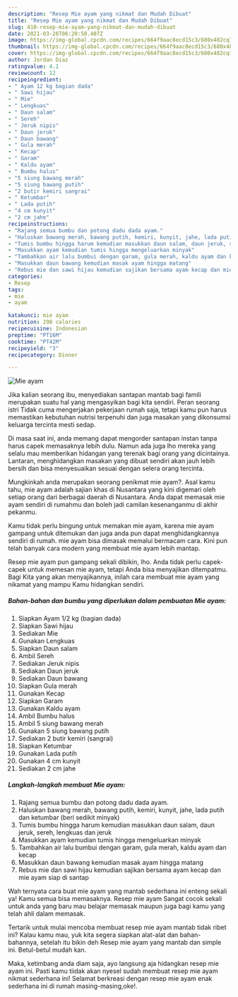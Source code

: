 ```yaml
---
description: "Resep Mie ayam yang nikmat dan Mudah Dibuat"
title: "Resep Mie ayam yang nikmat dan Mudah Dibuat"
slug: 410-resep-mie-ayam-yang-nikmat-dan-mudah-dibuat
date: 2021-03-26T06:20:58.407Z
image: https://img-global.cpcdn.com/recipes/664f9aac8ecd15c3/680x482cq70/mie-ayam-foto-resep-utama.jpg
thumbnail: https://img-global.cpcdn.com/recipes/664f9aac8ecd15c3/680x482cq70/mie-ayam-foto-resep-utama.jpg
cover: https://img-global.cpcdn.com/recipes/664f9aac8ecd15c3/680x482cq70/mie-ayam-foto-resep-utama.jpg
author: Jordan Diaz
ratingvalue: 4.1
reviewcount: 12
recipeingredient:
- " Ayam 12 kg bagian dada"
- " Sawi hijau"
- " Mie"
- " Lengkuas"
- " Daun salam"
- " Sereh"
- " Jeruk nipis"
- " Daun jeruk"
- " Daun bawang"
- " Gula merah"
- " Kecap"
- " Garam"
- " Kaldu ayam"
- " Bumbu halus"
- "5 siung bawang merah"
- "5 siung bawang putih"
- "2 butir kemiri sangrai"
- " Ketumbar"
- " Lada putih"
- "4 cm kunyit"
- "2 cm jahe"
recipeinstructions:
- "Rajang semua bumbu dan potong dadu dada ayam."
- "Haluskan bawang merah, bawang putih, kemiri, kunyit, jahe, lada putih dan ketumbar (beri sedikit minyak)"
- "Tumis bumbu hingga harum kemudian masukkan daun salam, daun jeruk, sereh, lengkuas dan jeruk"
- "Masukkan ayam kemudian tumis hingga mengeluarkan minyak"
- "Tambahkan air lalu bumbui dengan garam, gula merah, kaldu ayam dan kecap"
- "Masukkan daun bawang kemudian masak ayam hingga matang"
- "Rebus mie dan sawi hijau kemudian sajikan bersama ayam kecap dan mie ayam siap di santap"
categories:
- Resep
tags:
- mie
- ayam

katakunci: mie ayam 
nutrition: 298 calories
recipecuisine: Indonesian
preptime: "PT16M"
cooktime: "PT42M"
recipeyield: "3"
recipecategory: Dinner

---
```



![Mie ayam](https://img-global.cpcdn.com/recipes/664f9aac8ecd15c3/680x482cq70/mie-ayam-foto-resep-utama.jpg)

Jika kalian seorang ibu, menyediakan santapan mantab bagi famili merupakan suatu hal yang mengasyikan bagi kita sendiri. Peran seorang istri Tidak cuma mengerjakan pekerjaan rumah saja, tetapi kamu pun harus memastikan kebutuhan nutrisi terpenuhi dan juga masakan yang dikonsumsi keluarga tercinta mesti sedap.

Di masa  saat ini, anda memang dapat mengorder santapan instan tanpa harus capek memasaknya lebih dulu. Namun ada juga lho mereka yang selalu mau memberikan hidangan yang terenak bagi orang yang dicintainya. Lantaran, menghidangkan masakan yang dibuat sendiri akan jauh lebih bersih dan bisa menyesuaikan sesuai dengan selera orang tercinta. 



Mungkinkah anda merupakan seorang penikmat mie ayam?. Asal kamu tahu, mie ayam adalah sajian khas di Nusantara yang kini digemari oleh setiap orang dari berbagai daerah di Nusantara. Anda dapat memasak mie ayam sendiri di rumahmu dan boleh jadi camilan kesenanganmu di akhir pekanmu.

Kamu tidak perlu bingung untuk memakan mie ayam, karena mie ayam gampang untuk ditemukan dan juga anda pun dapat menghidangkannya sendiri di rumah. mie ayam bisa dimasak memalui bermacam cara. Kini pun telah banyak cara modern yang membuat mie ayam lebih mantap.

Resep mie ayam pun gampang sekali dibikin, lho. Anda tidak perlu capek-capek untuk memesan mie ayam, tetapi Anda bisa menyajikan ditempatmu. Bagi Kita yang akan menyajikannya, inilah cara membuat mie ayam yang nikamat yang mampu Kamu hidangkan sendiri.

<!--inarticleads1-->

##### Bahan-bahan dan bumbu yang diperlukan dalam pembuatan Mie ayam:

1. Siapkan  Ayam 1/2 kg (bagian dada)
1. Siapkan  Sawi hijau
1. Sediakan  Mie
1. Gunakan  Lengkuas
1. Siapkan  Daun salam
1. Ambil  Sereh
1. Sediakan  Jeruk nipis
1. Sediakan  Daun jeruk
1. Sediakan  Daun bawang
1. Siapkan  Gula merah
1. Gunakan  Kecap
1. Siapkan  Garam
1. Gunakan  Kaldu ayam
1. Ambil  Bumbu halus
1. Ambil 5 siung bawang merah
1. Gunakan 5 siung bawang putih
1. Sediakan 2 butir kemiri (sangrai)
1. Siapkan  Ketumbar
1. Gunakan  Lada putih
1. Gunakan 4 cm kunyit
1. Sediakan 2 cm jahe




<!--inarticleads2-->

##### Langkah-langkah membuat Mie ayam:

1. Rajang semua bumbu dan potong dadu dada ayam.
1. Haluskan bawang merah, bawang putih, kemiri, kunyit, jahe, lada putih dan ketumbar (beri sedikit minyak)
1. Tumis bumbu hingga harum kemudian masukkan daun salam, daun jeruk, sereh, lengkuas dan jeruk
1. Masukkan ayam kemudian tumis hingga mengeluarkan minyak
1. Tambahkan air lalu bumbui dengan garam, gula merah, kaldu ayam dan kecap
1. Masukkan daun bawang kemudian masak ayam hingga matang
1. Rebus mie dan sawi hijau kemudian sajikan bersama ayam kecap dan mie ayam siap di santap




Wah ternyata cara buat mie ayam yang mantab sederhana ini enteng sekali ya! Kamu semua bisa memasaknya. Resep mie ayam Sangat cocok sekali untuk anda yang baru mau belajar memasak maupun juga bagi kamu yang telah ahli dalam memasak.

Tertarik untuk mulai mencoba membuat resep mie ayam mantab tidak ribet ini? Kalau kamu mau, yuk kita segera siapkan alat-alat dan bahan-bahannya, setelah itu bikin deh Resep mie ayam yang mantab dan simple ini. Betul-betul mudah kan. 

Maka, ketimbang anda diam saja, ayo langsung aja hidangkan resep mie ayam ini. Pasti kamu tiidak akan nyesel sudah membuat resep mie ayam nikmat sederhana ini! Selamat berkreasi dengan resep mie ayam enak sederhana ini di rumah masing-masing,oke!.

